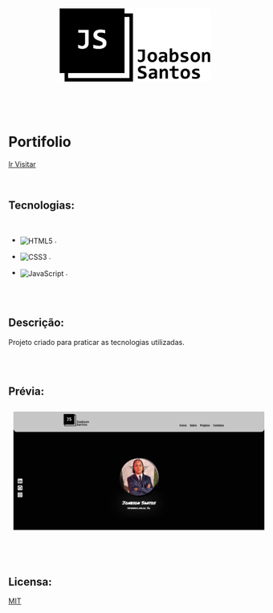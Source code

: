 
<div align="center">

<a target="_blank" href="https://joabsonsants.github.io/portifolio-statico/">
    <img style="margin:10px; width:300px" src="https://raw.githubusercontent.com/joabsonSants/portifolio-statico/main/src/assets/img/joabson.png" />
</a>

</div>
<br><br><br>

# Portifolio

<a target="_blank" href="https://joabsonsants.github.io/portifolio-statico/">Ir Visitar</a>

<br>

## Tecnologias: 

<br>

 - <img align="center" alt="HTML5" src="https://img.shields.io/badge/HTML5-E34F26?style=for-the-badge&logo=html5&logoColor=white" />   .
 
 - <img align="center" alt="CSS3" src="https://img.shields.io/badge/CSS3-1572B6?style=for-the-badge&logo=css3&logoColor=white" /> .
 
 - <img align="center" alt="JavaScript" src="https://img.shields.io/badge/JavaScript-F7DF1E?style=for-the-badge&logo=javascript&logoColor=black" /> .  

<br><br>

## Descrição:

Projeto criado para praticar as tecnologias utilizadas. 

<br><br>

## Prévia:

<p align="center">
    <img style="margin:10px; width:500px" src="https://raw.githubusercontent.com/joabsonSants/portifolio-statico/main/src/assets/img/visualização.PNG" />
</p>

<br><br>

## Licensa:

[MIT](https://choosealicense.com/licenses/mit/)
